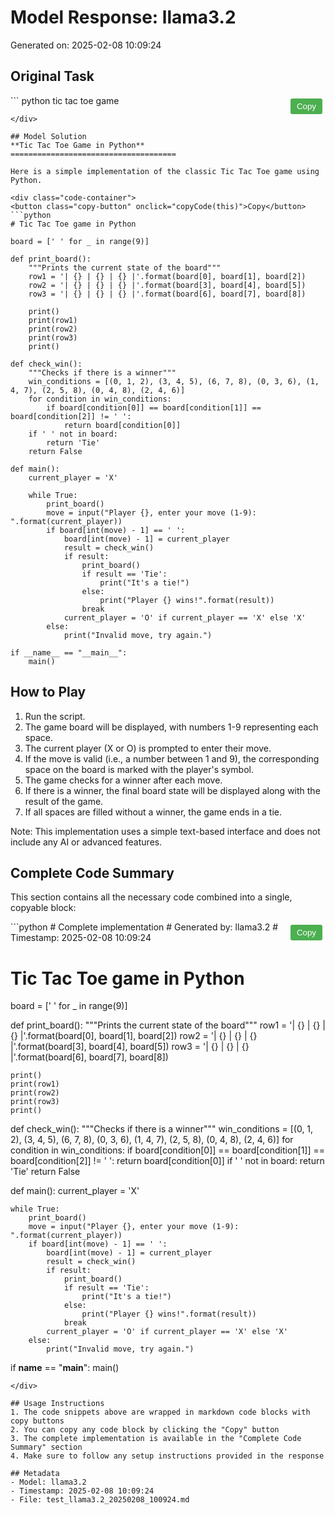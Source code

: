 # Model Response: llama3.2
Generated on: 2025-02-08 10:09:24


<style>
.copy-button {
    position: absolute;
    top: 5px;
    right: 5px;
    padding: 5px 10px;
    background-color: #4CAF50;
    color: white;
    border: none;
    border-radius: 3px;
    cursor: pointer;
    z-index: 1;
}
.code-container {
    position: relative;
    margin: 10px 0;
}
.copy-button:hover {
    background-color: #45a049;
}
.copy-button:active {
    background-color: #3d8b40;
}
</style>

<script>
function copyCode(buttonElement) {
    const codeBlock = buttonElement.parentElement.querySelector('code');
    const range = document.createRange();
    range.selectNode(codeBlock);
    window.getSelection().removeAllRanges();
    window.getSelection().addRange(range);
    try {
        document.execCommand('copy');
        buttonElement.textContent = 'Copied!';
        setTimeout(() => {
            buttonElement.textContent = 'Copy';
        }, 2000);
    } catch(e) {
        console.error('Failed to copy text:', e);
        buttonElement.textContent = 'Failed to copy';
    }
    window.getSelection().removeAllRanges();
}
</script>


## Original Task
<div class="code-container">
<button class="copy-button" onclick="copyCode(this)">Copy</button>
```
python tic tac toe game

```
</div>

## Model Solution
**Tic Tac Toe Game in Python**
=====================================

Here is a simple implementation of the classic Tic Tac Toe game using Python.

<div class="code-container">
<button class="copy-button" onclick="copyCode(this)">Copy</button>
```python
# Tic Tac Toe game in Python

board = [' ' for _ in range(9)]

def print_board():
    """Prints the current state of the board"""
    row1 = '| {} | {} | {} |'.format(board[0], board[1], board[2])
    row2 = '| {} | {} | {} |'.format(board[3], board[4], board[5])
    row3 = '| {} | {} | {} |'.format(board[6], board[7], board[8])

    print()
    print(row1)
    print(row2)
    print(row3)
    print()

def check_win():
    """Checks if there is a winner"""
    win_conditions = [(0, 1, 2), (3, 4, 5), (6, 7, 8), (0, 3, 6), (1, 4, 7), (2, 5, 8), (0, 4, 8), (2, 4, 6)]
    for condition in win_conditions:
        if board[condition[0]] == board[condition[1]] == board[condition[2]] != ' ':
            return board[condition[0]]
    if ' ' not in board:
        return 'Tie'
    return False

def main():
    current_player = 'X'

    while True:
        print_board()
        move = input("Player {}, enter your move (1-9): ".format(current_player))
        if board[int(move) - 1] == ' ':
            board[int(move) - 1] = current_player
            result = check_win()
            if result:
                print_board()
                if result == 'Tie':
                    print("It's a tie!")
                else:
                    print("Player {} wins!".format(result))
                break
            current_player = 'O' if current_player == 'X' else 'X'
        else:
            print("Invalid move, try again.")

if __name__ == "__main__":
    main()
```
</div>

**How to Play**
---------------

1. Run the script.
2. The game board will be displayed, with numbers 1-9 representing each space.
3. The current player (X or O) is prompted to enter their move.
4. If the move is valid (i.e., a number between 1 and 9), the corresponding space on the board is marked with the player's symbol.
5. The game checks for a winner after each move.
6. If there is a winner, the final board state will be displayed along with the result of the game.
7. If all spaces are filled without a winner, the game ends in a tie.

Note: This implementation uses a simple text-based interface and does not include any AI or advanced features.

## Complete Code Summary
This section contains all the necessary code combined into a single, copyable block:

<div class="code-container">
<button class="copy-button" onclick="copyCode(this)">Copy</button>
```python
# Complete implementation
# Generated by: llama3.2
# Timestamp: 2025-02-08 10:09:24

# Tic Tac Toe game in Python

board = [' ' for _ in range(9)]

def print_board():
    """Prints the current state of the board"""
    row1 = '| {} | {} | {} |'.format(board[0], board[1], board[2])
    row2 = '| {} | {} | {} |'.format(board[3], board[4], board[5])
    row3 = '| {} | {} | {} |'.format(board[6], board[7], board[8])

    print()
    print(row1)
    print(row2)
    print(row3)
    print()

def check_win():
    """Checks if there is a winner"""
    win_conditions = [(0, 1, 2), (3, 4, 5), (6, 7, 8), (0, 3, 6), (1, 4, 7), (2, 5, 8), (0, 4, 8), (2, 4, 6)]
    for condition in win_conditions:
        if board[condition[0]] == board[condition[1]] == board[condition[2]] != ' ':
            return board[condition[0]]
    if ' ' not in board:
        return 'Tie'
    return False

def main():
    current_player = 'X'

    while True:
        print_board()
        move = input("Player {}, enter your move (1-9): ".format(current_player))
        if board[int(move) - 1] == ' ':
            board[int(move) - 1] = current_player
            result = check_win()
            if result:
                print_board()
                if result == 'Tie':
                    print("It's a tie!")
                else:
                    print("Player {} wins!".format(result))
                break
            current_player = 'O' if current_player == 'X' else 'X'
        else:
            print("Invalid move, try again.")

if __name__ == "__main__":
    main()

```
</div>

## Usage Instructions
1. The code snippets above are wrapped in markdown code blocks with copy buttons
2. You can copy any code block by clicking the "Copy" button
3. The complete implementation is available in the "Complete Code Summary" section
4. Make sure to follow any setup instructions provided in the response

## Metadata
- Model: llama3.2
- Timestamp: 2025-02-08 10:09:24
- File: test_llama3.2_20250208_100924.md
